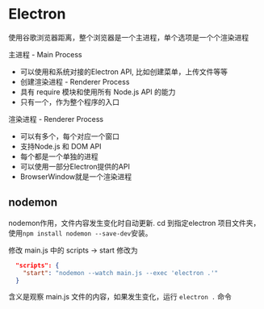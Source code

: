 # Electron
使用谷歌浏览器距离，整个浏览器是一个主进程，单个选项是一个个渲染进程

主进程 - Main Process
- 可以使用和系统对接的Electron API, 比如创建菜单，上传文件等等
- 创建渲染进程 - Renderer Process
- 具有 require 模块和使用所有 Node.js API 的能力
- 只有一个，作为整个程序的入口

渲染进程 - Renderer Process
- 可以有多个，每个对应一个窗口
- 支持Node.js 和 DOM API
- 每个都是一个单独的进程
- 可以使用一部分Electron提供的API
- BrowserWindow就是一个渲染进程

## nodemon
nodemon作用，文件内容发生变化时自动更新. cd 到指定electron 项目文件夹，使用`npm install nodemon --save-dev`安装。

修改 main.js 中的 scripts -> start 修改为
```json
  "scripts": {
    "start": "nodemon --watch main.js --exec 'electron .'"
  }
```
含义是观察 main.js 文件的内容，如果发生变化，运行 `electron .` 命令